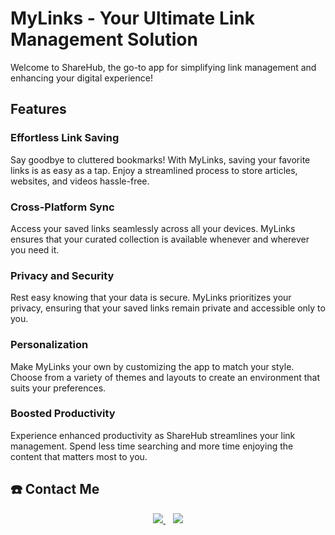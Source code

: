 # MyLinks - Your Ultimate Link Management Solution

Welcome to ShareHub, the go-to app for simplifying link management and enhancing your digital experience!

## Features

### Effortless Link Saving

Say goodbye to cluttered bookmarks! With MyLinks, saving your favorite links is as easy as a tap. Enjoy a streamlined process to store articles, websites, and videos hassle-free.

### Cross-Platform Sync

Access your saved links seamlessly across all your devices. MyLinks ensures that your curated collection is available whenever and wherever you need it.

### Privacy and Security

Rest easy knowing that your data is secure. MyLinks prioritizes your privacy, ensuring that your saved links remain private and accessible only to you.

### Personalization

Make MyLinks your own by customizing the app to match your style. Choose from a variety of themes and layouts to create an environment that suits your preferences.

### Boosted Productivity

Experience enhanced productivity as ShareHub streamlines your link management. Spend less time searching and more time enjoying the content that matters most to you.

## ☎️ Contact Me
<p align='center'>
<a href="https://x.com/DamilolaDami400">
  <img src="https://img.shields.io/badge/twitter-%231DA1F2.svg?&style=for-the-badge&logo=twitter&logoColor=white" />
</a>&nbsp;&nbsp;
<a href="mailto:kabirabdul08091@gmail.com">
  <img src="https://img.shields.io/badge/email me-%23D14836.svg?&style=for-the-badge&logo=gmail&logoColor=white" />
